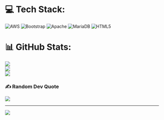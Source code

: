 
# 💻 Tech Stack:
![AWS](https://img.shields.io/badge/AWS-%23FF9900.svg?style=for-the-badge&logo=amazon-aws&logoColor=white) ![Bootstrap](https://img.shields.io/badge/bootstrap-%238511FA.svg?style=for-the-badge&logo=bootstrap&logoColor=white) ![Apache](https://img.shields.io/badge/apache-%23D42029.svg?style=for-the-badge&logo=apache&logoColor=white) ![MariaDB](https://img.shields.io/badge/MariaDB-003545?style=for-the-badge&logo=mariadb&logoColor=white) ![HTML5](https://img.shields.io/badge/html5-%23E34F26.svg?style=for-the-badge&logo=html5&logoColor=white)
# 📊 GitHub Stats:
![](https://github-readme-stats.vercel.app/api?username=manggalaxd&theme=blue_navy&hide_border=false&include_all_commits=false&count_private=false)<br/>
![](https://nirzak-streak-stats.vercel.app/?user=manggalaxd&theme=blue_navy&hide_border=false)<br/>
![](https://github-readme-stats.vercel.app/api/top-langs/?username=manggalaxd&theme=blue_navy&hide_border=false&include_all_commits=false&count_private=false&layout=compact)

### ✍️ Random Dev Quote
![](https://quotes-github-readme.vercel.app/api?type=horizontal&theme=radical)

---
[![](https://visitcount.itsvg.in/api?id=manggalaxd&icon=0&color=0)](https://visitcount.itsvg.in)

<!-- Proudly created with GPRM ( https://gprm.itsvg.in ) -->

